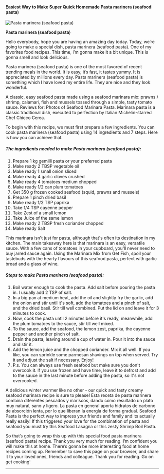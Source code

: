             

#### Easiest Way to Make Super Quick Homemade Pasta marinera (seafood pasta)

![Pasta marinera (seafood pasta)](https://img-global.cpcdn.com/recipes/70ccb181d4606833/751x532cq70/pasta-marinera-seafood-pasta-recipe-main-photo.jpg)

**Pasta marinera (seafood pasta)**

Hello everybody, hope you are having an amazing day today. Today, we’re going to make a special dish, pasta marinera (seafood pasta). One of my favorites food recipes. This time, I’m gonna make it a bit unique. This is gonna smell and look delicious.

Pasta marinera (seafood pasta) is one of the most favored of recent trending meals in the world. It is easy, it’s fast, it tastes yummy. It is appreciated by millions every day. Pasta marinera (seafood pasta) is something which I have loved my entire life. They are nice and they look wonderful.

A classic, easy seafood pasta made using a seafood marinara mix: prawns / shrimp, calamari, fish and mussels tossed through a simple, tasty tomato sauce. Reviews for: Photos of Seafood Marinara Pasta. Marinara pasta is a classic traditional dish, executed to perfection by Italian Michelin-starred Chef Chicco Cerea.

To begin with this recipe, we must first prepare a few ingredients. You can cook pasta marinera (seafood pasta) using 14 ingredients and 7 steps. Here is how you can achieve that.

##### The ingredients needed to make Pasta marinera (seafood pasta):

1.  Prepare 1 kg gemilli pasta or your preferred pasta
2.  Make ready 2 TBSP vegetable oil
3.  Make ready 1 small onion sliced
4.  Make ready 4 garlic cloves crushed
5.  Make ready 4 tomatoes medium chopped
6.  Make ready 1/2 can plum tomatoes
7.  Get 350 g frozen cooked seafood (squid, prawns and mussels)
8.  Prepare 1 pinch dried basil
9.  Make ready 1/2 TSP paprika
10.  Take 1/4 TSP cayenne pepper
11.  Take Zest of a small lemon
12.  Take Juice of the same lemon
13.  Make ready 2 TBSP fresh coriander chopped
14.  Make ready Salt

This marinara isn't just for pasta, although that's often its destination in my kitchen. The main takeaway here is that marinara is an easy, versatile sauce. With a few cans of tomatoes in your cupboard, you'll never need to buy jarred sauce again. Using the Marinara Mix from Get Fish, spoil your tastebuds with the hearty flavours of this seafood pasta, perfect with garlic bread and a glass of wine.

##### Steps to make Pasta marinera (seafood pasta):

1.  Boil water enough to cook the pasta. Add salt before pouring the pasta in. I usually add 2 TSP of salt.
2.  In a big pan at medium heat, add the oil and slightly fry the garlic, add the onion and stir until it's soft, add the tomatoes and a pinch of salt, and the dried basil. Stir till well combined. Put the lid on and leave it for 3 minutes to cook.
3.  Now, cook the pasta until 2 minutes before it's ready, meanwhile, add the plum tomatoes to the sauce, stir till well mixed.
4.  To the sauce, add the seafood, the lemon zest, paprika, the cayenne pepper and another pinch of salt.
5.  Drain the pasta, leaving around a cup of water in. Pour it into the sauce and stir it.
6.  Add the lemon juice and the chopped coriander. Mix it all well. If you like, you can sprinkle some parmesan shavings on top when served. Try it and adjust the salt if necessary. Enjoy!
7.  P.s. You can always use fresh seafood but make sure you don't overcook it. If you use frozen and have time, leave it to defrost and add to the sauce in the last minute before adding the pasta, so it's not overcooked.

A delicious winter warmer like no other - our quick and tasty creamy seafood marinara recipe is sure to please! Esta receta de pasta marinera combina diferentes pescados y mariscos, dando como resultado un plato muy natural, sano y ligero. La pasta en general aporta hidratos de carbono de absorción lenta, por lo que liberan la energía de forma gradual. Seafood Pasta is the perfect way to impress your friends and family and its actually really easily! If this triggered your love for the combination of pasta and seafood you must try this Seafood Lasagna or this zesty Shrimp Boil Pasta.

So that’s going to wrap this up with this special food pasta marinera (seafood pasta) recipe. Thank you very much for reading. I’m confident you will make this at home. There’s gonna be more interesting food at home recipes coming up. Remember to save this page on your browser, and share it to your loved ones, friends and colleague. Thank you for reading. Go on get cooking!

* * *